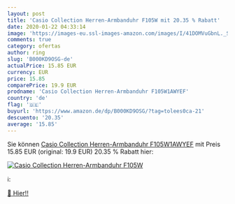```yaml
---
layout: post
title: 'Casio Collection Herren-Armbanduhr F105W mit 20.35 % Rabatt'
date: 2020-01-22 04:33:14
image: 'https://images-eu.ssl-images-amazon.com/images/I/41DOMVuGbnL._SL200_.jpg'
comments: true
category: ofertas
author: ring
slug: 'B000KD9OSG-de'
actualPrice: 15.85 EUR
currency: EUR
price: 15.85
comparePrice: 19.9 EUR
prodname: 'Casio Collection Herren-Armbanduhr F105W1AWYEF'
country: 'de'
flag: '🇩🇪'
buyurl: 'https://www.amazon.de/dp/B000KD9OSG/?tag=tolees0ca-21'
descuento: '20.35'
average: '15.85'
---
```


Sie können [Casio Collection Herren-Armbanduhr F105W1AWYEF](https://www.amazon.de/dp/B000KD9OSG/?tag=tolees0ca-21) mit Preis 15.85 EUR (original: 19.9 EUR) 20.35 % Rabatt hier:

[![Casio Collection Herren-Armbanduhr F105W](https://images-eu.ssl-images-amazon.com/images/I/41DOMVuGbnL._SL200_.jpg)](https://www.amazon.de/dp/B000KD9OSG/?tag=tolees0ca-21)

ℹ️:


[🛒 Hier!!](https://www.amazon.de/dp/B000KD9OSG/?tag=tolees0ca-21)
